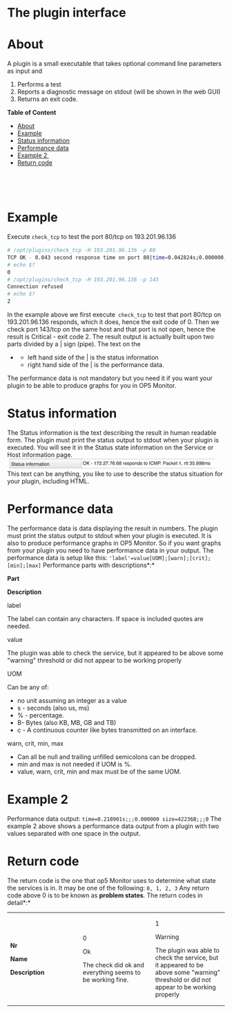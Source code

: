 # The plugin interface

# About

A plugin is a small executable that takes optional command line parameters as input and

1.  Performs a test
2.  Reports a diagnostic message on stdout (will be shown in the web GUI)
3.  Returns an exit code.

**Table of Content**

-   [About](#Theplugininterface-About)
-   [Example](#Theplugininterface-Example)
-   [Status information](#Theplugininterface-Statusinformation)
-   [Performance data](#Theplugininterface-Performancedata)
-   [Example 2 ](#Theplugininterface-Example2)
-   [Return code](#Theplugininterface-Returncode)

<!-- -->

     

     

# Example

Execute `check_tcp` to test the port 80/tcp on 193.201.96.136

``` {.bash data-syntaxhighlighter-params="brush: bash; gutter: false; theme: Confluence" data-theme="Confluence" style="brush: bash; gutter: false; theme: Confluence"}
# /opt/plugins/check_tcp -H 193.201.96.136 -p 80
TCP OK - 0.043 second response time on port 80|time=0.042824s;0.000000;0.000000;0.000000;10.000000
# echo $?
0
# /opt/plugins/check_tcp -H 193.201.96.136 -p 143
Connection refused
# echo $?
2
```

 In the example above we first execute` check_tcp` to test that port 80/tcp on 193.201.96.136 responds, which it does, hence the exit code of 0.
 Then we check port 143/tcp on the same host and that port is not open, hence the result is Critical - exit code 2.
 The result output is actually built upon two parts divided by a | sign (pipe). The text on the

-   -   left hand side of the | is the status information
    -   right hand side of the | is the performance data.

The performance data is not mandatory but you need it if you want your plugin to be able to produce graphs for you in OP5 Monitor.

# Status information

The Status information is the text describing the result in human readable form. The plugin must print the status output to stdout when your plugin is executed.
 You will see it in the Status state information on the Service or Host information page.
![](attachments/16482419/19235818.png)
 This text can be anything, you like to use to describe the status situation for your plugin, including HTML.

# Performance data

The performance data is data displaying the result in numbers. The plugin must print the status output to stdout when your plugin is executed. It is also to produce performance graphs in OP5 Monitor.
 So if you want graphs from your plugin you need to have performance data in your output.
 The performance data is setup like this:
 `'label'=value[UOM];[warn];[crit];[min];[max]`
 Performance parts with descriptions*:*

**Part**

**Description**

label

The label can contain any characters. If space is included quotes are needed.

value

The plugin was able to check the service, but it appeared to be above some "warning" threshold or did not appear to be working properly

UOM

Can be any of:

-   no unit assuming an integer as a value
-   s - seconds (also us, ms)
-   % - percentage.
-   B- Bytes (also KB, MB, GB and TB)
-   c - A continuous counter like bytes transmitted on an interface.

warn, crit, min, max

-   Can all be null and trailing unfilled semicolons can be dropped.
-   min and max is not needed if UOM is %.
-   value, warn, crit, min and max must be of the same UOM.

# Example 2 

Performance data output:
 `time=0.218901s;;;0.000000 size=42236B;;;0`
 The example 2 above shows a performance data output from a plugin with two values separated with one space in the output.

# Return code

The return code is the one that op5 Monitor uses to determine what state the services is in. It may be one of the following:
 `0, 1, 2, 3`
 Any return code above 0 is to be known as **problem states**.
 The return codes in detail*:*

<table>
<colgroup>
<col width="33%" />
<col width="33%" />
<col width="33%" />
</colgroup>
<tbody>
<tr class="odd">
<td align="left"><p><strong>Nr</strong></p>
<p><strong>Name</strong></p>
<p><strong>Description</strong></p></td>
<td align="left"><p>0</p>
<p>Ok</p>
<p>The check did ok and everything seems to be working fine.</p></td>
<td align="left"><p>1</p>
<p>Warning</p>
<p>The plugin was able to check the service, but it appeared to be above some &quot;warning&quot; threshold or did not appear to be working properly</p></td>
</tr>
</tbody>
</table>

